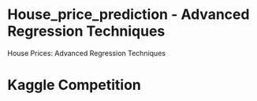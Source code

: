 # House_price_prediction - Advanced Regression Techniques
House Prices: Advanced Regression Techniques
# Kaggle Competition
